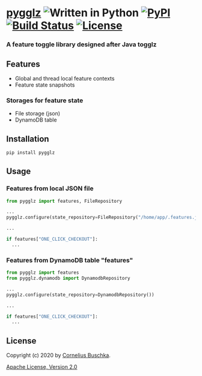 # [pygglz](https://github.com/pygglz/pygglz) ![Written in Python](https://img.shields.io/badge/python-3.6,%203.7,%203.8-blue.svg) [![PyPI](https://img.shields.io/pypi/v/pygglz)](https://pypi.org/project/pygglz/) [![Build Status](https://travis-ci.com/pygglz/pygglz.svg?branch=master)](https://travis-ci.com/pygglz/pygglz) [![License](https://img.shields.io/badge/License-Apache%202.0-blue.svg)](https://github.com/pygglz/pygglz/blob/master/license.txt)

### A feature toggle library designed after Java togglz

## Features
* Global and thread local feature contexts
* Feature state snapshots

### Storages for feature state
* File storage (json)
* DynamoDB table

## Installation

```bash
pip install pygglz
```

## Usage

### Features from local JSON file

```python
from pygglz import features, FileRepository

...
pygglz.configure(state_repository=FileRepository("/home/app/.features.json"))

...

if features["ONE_CLICK_CHECKOUT"]:
  ...
```

### Features from DynamoDB table "features"

```python
from pygglz import features
from pygglz.dynamodb import DynamodbRepository

...
pygglz.configure(state_repository=DynamodbRepository())

...

if features["ONE_CLICK_CHECKOUT"]:
  ...
```

## License
Copyright (c) 2020 by [Cornelius Buschka](https://github.com/cbuschka).

[Apache License, Version 2.0](./license.txt)
